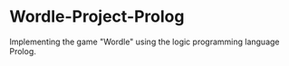 # Wordle-Project-Prolog
Implementing the game "Wordle" using the logic programming language Prolog.
